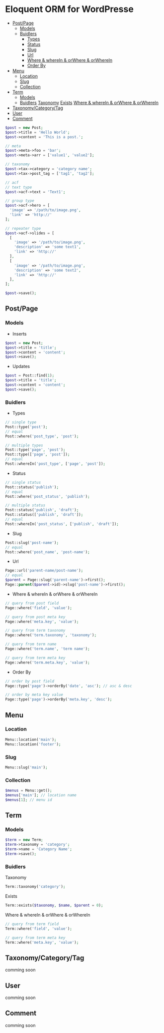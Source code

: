 # Eloquent ORM for WordPresse

- [Post/Page](#)
  - [Models](#)
  - [Buidlers](#)
    - [Types](#)
    - [Status](#)
    - [Slug](#)
    - [Url](#)
    - [Where & whereIn & orWhere & orWhereIn](#)
    - [Order By](#)
- [Menu](#)
    - [Location](#)
    - [Slug](#)
    - [Collection](#)
- [Term](#)
  - [Models](#)
  - [Buidlers](#)
    [Taxonomy](#)
    [Exists](#)
    [Where & whereIn & orWhere & orWhereIn](#)
- [Taxonomy/Category/Tag](#)
- [User](#)
- [Comment](#)

```php
$post = new Post;
$post->title = 'Hello World';
$post->content = 'This is a post.';

// meta
$post->meta->foo = 'bar';
$post->meta->arr = ['value1', 'value2'];

// taxonomy
$post->tax->category = 'category name';
$post->tax->post_tag = ['tag1', 'tag2'];

// acf
// text type
$post->acf->text = 'Text1';

// group type
$post->acf->hero = [
  'image' => '/path/to/image.png',
  'link' => 'http://'
];

// repeater type
$post->acf->slides = [
  [
    'image' => '/path/to/image.png',
    'description' => 'some text1',
    'link' => 'http://'
  ],
  [
    'image' => '/path/to/image.png',
    'description' => 'some text2',
    'link' => 'http://'
  ],
];

$post->save();
```

## Post/Page

### Models

- Inserts

```php
$post = new Post;
$post->title = 'title';
$post->content = 'content';
$post->save();
```

- Updates

```php
$post = Post::find(1);
$post->title = 'title';
$post->content = 'content';
$post->save();
```

### Buidlers

- Types

```php
// single type
Post::type('post');             
// equal
Post::where('post_type', 'post');

// multiple types
Post::type('page', 'post');
Post::type(['page', 'post']);
// equal
Post::whereIn('post_type', ['page', 'post']);
```

- Status

```php
// single status
Post::status('publish');
// equal
Post::where('post_status', 'publish');

// multiple status
Post::status('publish', 'draft');
Post::status(['publish', 'draft']);
// equal
Post::whereIn('post_status', ['publish', 'draft']);
```

- Slug

```php
Post::slug('post-name');
// equal
Post::where('post_name', 'post-name');
```

- Url

```php
Page::url('parent-name/post-name');
// equal
$parent = Page::slug('parent-name')->first();
Page::parent($parent->id)->slug('post-name')->first();
```

- Where & whereIn & orWhere & orWhereIn

```php
// query from post field
Page::where('field', 'value');

// query from post meta key
Page::where('meta.key', 'value');

// query from term taxonomy
Page::where('term.taxonomy', 'taxonomy');

// query from term name
Page::where('term.name', 'term name');

// query from term meta key
Page::where('term.meta.key', 'value');
```

- Order By

```php
// order by post field
Page::type('page')->orderBy('date', 'asc'); // asc & desc

// order by meta key value
Page::type('page')->orderBy('meta.key', 'desc');
```

## Menu

### Location

```php
Menu::location('main');
Menu::location('footer');
```

### Slug

```php
Menu::slug('main');
```

### Collection

```php
$menus = Menu::get();
$menus['main']; // location name
$menus[1]; // menu id
```

## Term

### Models

```php
$term = new Term;
$term->taxonomy = 'category';
$term->name = 'Category Name';
$term->save();
```

### Buidlers

Taxonomy

```php
Term::taxonomy('category');
```

Exists

```php
Term::exists($taxonomy, $name, $parent = 0);
```

Where & whereIn & orWhere & orWhereIn

```php
// query from term field
Term::where('field', 'value');

// query from term meta key
Term::where('meta.key', 'value');
```

## Taxonomy/Category/Tag

comming soon

## User

comming soon

## Comment

comming soon